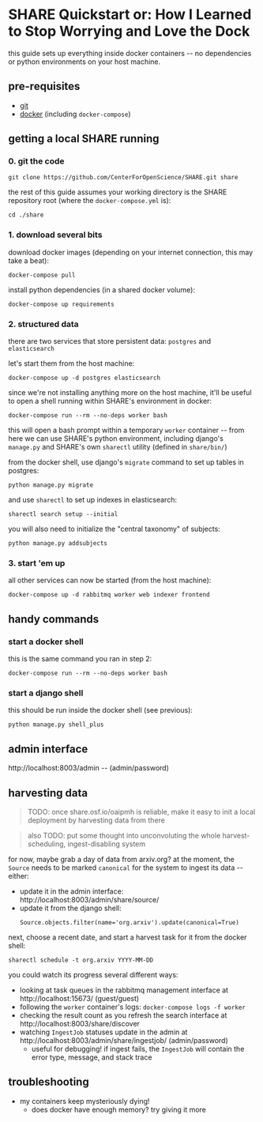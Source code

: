 # SHARE Quickstart or: How I Learned to Stop Worrying and Love the Dock

this guide sets up everything inside docker containers -- no dependencies
or python environments on your host machine.

## pre-requisites
- [git](https://git-scm.com/)
- [docker](https://www.docker.com/) (including `docker-compose`)

## getting a local SHARE running

### 0. git the code
```
git clone https://github.com/CenterForOpenScience/SHARE.git share
```
the rest of this guide assumes your working directory is the SHARE repository root
(where the `docker-compose.yml` is):
```
cd ./share
```

### 1. download several bits
download docker images (depending on your internet connection, this may take a beat):
```
docker-compose pull
```
install python dependencies (in a shared docker volume):
```
docker-compose up requirements
```

### 2. structured data
there are two services that store persistent data: `postgres` and `elasticsearch`

let's start them from the host machine:
```
docker-compose up -d postgres elasticsearch
```

since we're not installing anything more on the host machine, it'll be useful to open
a shell running within SHARE's environment in docker:
```
docker-compose run --rm --no-deps worker bash
```
this will open a bash prompt within a temporary `worker` container -- from here we can
use SHARE's python environment, including django's `manage.py` and SHARE's own `sharectl`
utility (defined in `share/bin/`)

from the docker shell, use django's `migrate` command to set up tables in postgres:
```
python manage.py migrate
```
and use `sharectl` to set up indexes in elasticsearch:
```
sharectl search setup --initial
```
you will also need to initialize the "central taxonomy" of subjects:

```
python manage.py addsubjects
```

### 3. start 'em up
all other services can now be started (from the host machine):
```
docker-compose up -d rabbitmq worker web indexer frontend
```

## handy commands

### start a docker shell

this is the same command you ran in step 2:

```
docker-compose run --rm --no-deps worker bash
```

### start a django shell

this should be run inside the docker shell (see previous):

```
python manage.py shell_plus
```

## admin interface
http://localhost:8003/admin -- (admin/password)

## harvesting data
> TODO: once share.osf.io/oaipmh is reliable, make it easy to init a local deployment by harvesting data from there

> also TODO: put some thought into unconvoluting the whole harvest-scheduling, ingest-disabling system

for now, maybe grab a day of data from arxiv.org? at the moment, the `Source` needs to be marked
`canonical` for the system to ingest its data -- either:
  - update it in the admin interface: http://localhost:8003/admin/share/source/
  - update it from the django shell:
    ```
    Source.objects.filter(name='org.arxiv').update(canonical=True)
    ```

next, choose a recent date, and start a harvest task for it from the docker shell:

```
sharectl schedule -t org.arxiv YYYY-MM-DD
```

you could watch its progress several different ways:
  - looking at task queues in the rabbitmq management interface at http://localhost:15673/ (guest/guest)
  - following the `worker` container's logs: `docker-compose logs -f worker`
  - checking the result count as you refresh the search interface at http://localhost:8003/share/discover
  - watching `IngestJob` statuses update in the admin at http://localhost:8003/admin/share/ingestjob/ (admin/password)
    - useful for debugging! if ingest fails, the `IngestJob` will contain the error type, message, and stack trace

## troubleshooting
- my containers keep mysteriously dying!
  - does docker have enough memory? try giving it more
